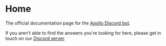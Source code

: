 # Home

The official documentation page for the [Apollo Discord bot](https://apollo.fyi).

If you aren't able to find the answers you're looking for here, please get in
touch on our [Discord server](https://discord.com/invite/dMnZt6P).
